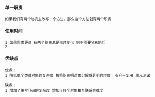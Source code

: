 #### 单一职责
```
如果我们有两个动机去改写一个方法，那么这个方法就有两个职责 
```

#### 使用时间
```
1 如果需求更改 有两个职责总是同时变化 则不需要分离他们 
2 
```

#### 优缺点
```
优点：
1 降低单个类或对象的复杂度 按照职责把对象分解成更小的粒度  有利于复用 单元测试 

缺点：
1 增加了编写代码的复杂度 增加了各个对象相互联系的难度
```

